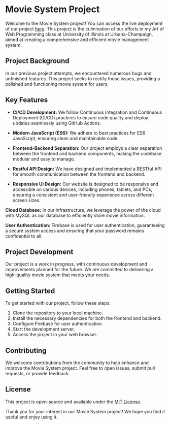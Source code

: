 # Movie System Project

Welcome to the Movie System project! You can access the live deployment of our project [here](http://149.248.8.180:3001/home/). This project is the culmination of our efforts in my Art of Web Programming class at University of Illinois at Urbana-Champaign, aimed at creating a comprehensive and efficient movie management system.

## Project Background

In our previous project attempts, we encountered numerous bugs and unfinished features. This project seeks to rectify those issues, providing a polished and functioning movie system for users.

## Key Features

- **CI/CD Development:** We follow Continuous Integration and Continuous Deployment (CI/CD) practices to ensure code quality and deploy updates seamlessly using GitHub Actions.

- **Modern JavaScript (ES6):** We adhere to best practices for ES6 JavaScript, ensuring clean and maintainable code.

- **Frontend-Backend Separation:** Our project employs a clear separation between the frontend and backend components, making the codebase modular and easy to manage.

- **Restful API Design:** We have designed and implemented a RESTful API for smooth communication between the frontend and backend.

- **Responsive UI Design:** Our website is designed to be responsive and accessible on various devices, including phones, tablets, and PCs, ensuring a consistent and user-friendly experience across different screen sizes.

**Cloud Database:** In our infrastructure, we leverage the power of the cloud with MySQL as our database to efficiently store movie information.

**User Authentication:** Firebase is used for user authentication, guaranteeing a secure system access and ensuring that your password remains confidential to all.

## Project Development

Our project is a work in progress, with continuous development and improvements planned for the future. We are committed to delivering a high-quality movie system that meets your needs.

## Getting Started

To get started with our project, follow these steps:

1. Clone the repository to your local machine.
2. Install the necessary dependencies for both the frontend and backend.
3. Configure Firebase for user authentication.
4. Start the development server.
5. Access the project in your web browser.

## Contributing

We welcome contributions from the community to help enhance and improve the Movie System project. Feel free to open issues, submit pull requests, or provide feedback.

## License

This project is open-source and available under the [MIT License](LICENSE).

Thank you for your interest in our Movie System project! We hope you find it useful and enjoy using it.
